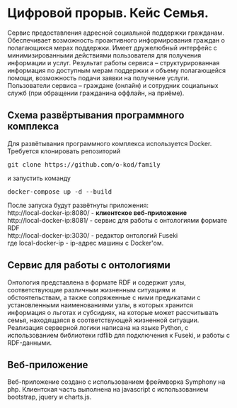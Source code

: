 # Цифровой прорыв. Кейс Семья.

Сервис предоставления адресной социальной поддержки гражданам. Обеспечивает возможность проактивного  информирования граждан о полагающихся мерах поддержки. Имеет дружелюбный интерфейс с минимизированными действиями пользователя для получения информации и услуг. Результат работы сервиса – структурированная информация по доступным мерам поддержки и объему полагающейся помощи, возможность подачи заявки на получение услуги. Пользователи сервиса – граждане (онлайн) и сотрудник социальных служб (при обращении гражданина оффлайн, на приёме). 

## Схема развёртывания программного комплекса

Для развётывания программного комплекса используется Docker. Требуется клонировать репозиторий

<pre>
git clone https://github.com/o-kod/family
</pre>

и запустить команду

<pre>
docker-compose up -d --build
</pre>

После запуска будут развётнуты приложения:<br>
http://local-docker-ip:8080/ - __клиентское веб-приложение__<br>
http://local-docker-ip:8081/ - сервис для работы с онтологиями формате RDF<br>
http://local-docker-ip:3030/ - редактор онтологий Fuseki<br>
где local-docker-ip - ip-адрес машины с Docker'ом.

## Сервис для работы с онтологиями

Онтология представлена в формате RDF и содержит узлы, соответствующие различным жизненным ситуациям и обстоятельствам, а также сопряженные с ними предикатами с установленными наименованиями узлы, в которых хранится информация о льготах и субсидиях, на которые может рассчитывать семья, находящаяся в соответствующей жизненной ситуации. Реализация серверной логики написана на языке Python, с использованием библиотеки rdflib для подключения к Fuseki, и работы с RDF-данными.

## Веб-приложение

Веб-приложение создано с использованием фреймворка Symphony на php. Клиентская часть выполнена на javascript с использованием bootstrap, jquery и charts.js.
